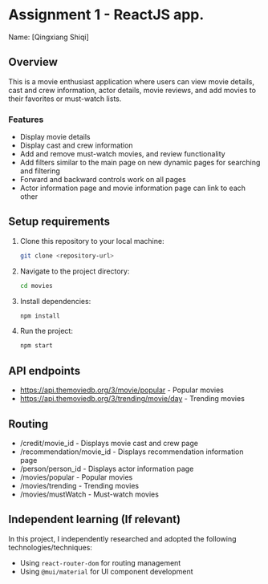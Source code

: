 # Assignment 1 - ReactJS app.

Name: [Qingxiang Shiqi]

## Overview

This is a movie enthusiast application where users can view movie details, cast and crew information, actor details, movie reviews, and add movies to their favorites or must-watch lists.

### Features

+ Display movie details
+ Display cast and crew information
+ Add and remove must-watch movies, and review functionality
+ Add filters similar to the main page on new dynamic pages for searching and filtering
+ Forward and backward controls work on all pages
+ Actor information page and movie information page can link to each other

## Setup requirements

1. Clone this repository to your local machine:
    ```sh
    git clone <repository-url>
    ```

2. Navigate to the project directory:
    ```sh
    cd movies
    ```

3. Install dependencies:
    ```sh
    npm install
    ```

4. Run the project:
    ```sh
    npm start
    ```

## API endpoints

+ https://api.themoviedb.org/3/movie/popular - Popular movies
+ https://api.themoviedb.org/3/trending/movie/day - Trending movies

## Routing

+ /credit/movie_id - Displays movie cast and crew page
+ /recommendation/movie_id - Displays recommendation information page
+ /person/person_id - Displays actor information page
+ /movies/popular - Popular movies
+ /movies/trending - Trending movies
+ /movies/mustWatch - Must-watch movies

## Independent learning (If relevant)

In this project, I independently researched and adopted the following technologies/techniques:

+ Using `react-router-dom` for routing management
+ Using `@mui/material` for UI component development